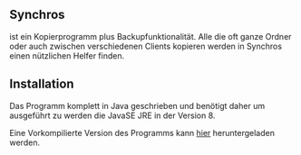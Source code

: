 ## Synchros

ist ein Kopierprogramm plus Backupfunktionalität. Alle die oft ganze Ordner oder auch zwischen verschiedenen Clients kopieren werden in Synchros einen nützlichen Helfer finden.

## Installation

Das Programm komplett in Java geschrieben und benötigt daher um ausgeführt zu werden die JavaSE JRE in der Version 8.

Eine Vorkompilierte Version des Programms kann [hier](https://www.dampfblaskasten/beispiele/) heruntergeladen werden.
